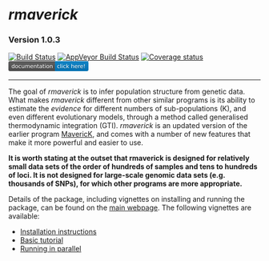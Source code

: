 # *rmaverick*
### Version 1.0.3
[![Build Status](https://travis-ci.org/bobverity/rmaverick.png?branch=develop)](https://travis-ci.org/bobverity/rmaverick)
[![AppVeyor Build Status](https://ci.appveyor.com/api/projects/status/github/bobverity/rmaverick?branch=develop&svg=true)](https://ci.appveyor.com/project/bobverity/rmaverick)
[![Coverage status](https://codecov.io/gh/bobverity/rmaverick/branch/develop/graph/badge.svg)](https://codecov.io/github/bobverity/rmaverick?branch=develop)
[![Documentation](https://github.com/bobverity/rmaverick/blob/master/R_ignore/images/documentation-click%20here!-blue.png)](https://bobverity.github.io/rmaverick/)

--------------------------------------------------------------------------------------------------------------------------------

The goal of *rmaverick* is to infer population structure from genetic data. What makes *rmaverick* different from other similar programs is its ability to estimate the *evidence* for different numbers of sub-populations (K), and even different evolutionary models, through a method called generalised thermodynamic integration (GTI). *rmaverick* is an updated version of the earlier program [MavericK](https://www.ncbi.nlm.nih.gov/pmc/articles/PMC4981280/), and comes with a number of new features that make it more powerful and easier to use.

**It is worth stating at the outset that rmaverick is designed for relatively small data sets of the order of hundreds of samples and tens to hundreds of loci. It is not designed for large-scale genomic data sets (e.g. thousands of SNPs), for which other programs are more appropriate.**

Details of the package, including vignettes on installing and running the package, can be found on the [main webpage](https://bobverity.github.io/rmaverick/). The following vignettes are available:

* [Installation instructions](https://bobverity.github.io/rmaverick/articles/installation.html)
* [Basic tutorial](https://bobverity.github.io/rmaverick/articles/basic_tutorial.html)
* [Running in parallel](https://bobverity.github.io/rmaverick/articles/parallel.html)

